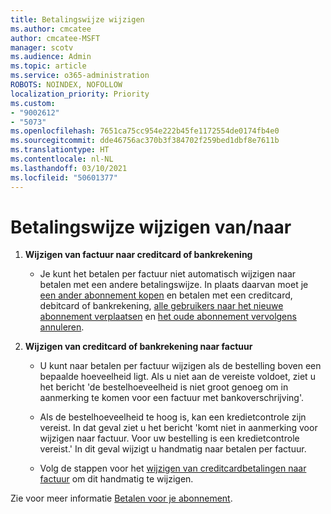 ```yaml
---
title: Betalingswijze wijzigen
ms.author: cmcatee
author: cmcatee-MSFT
manager: scotv
ms.audience: Admin
ms.topic: article
ms.service: o365-administration
ROBOTS: NOINDEX, NOFOLLOW
localization_priority: Priority
ms.custom:
- "9002612"
- "5073"
ms.openlocfilehash: 7651ca75cc954e222b45fe1172554de0174fb4e0
ms.sourcegitcommit: dde46756ac370b3f384702f259bed1dbf8e7611b
ms.translationtype: HT
ms.contentlocale: nl-NL
ms.lasthandoff: 03/10/2021
ms.locfileid: "50601377"
---
```

# <a name="change-payment-method-fromto"></a>Betalingswijze wijzigen van/naar

1. **Wijzigen van factuur naar creditcard of bankrekening**

    - Je kunt het betalen per factuur niet automatisch wijzigen naar betalen met een andere betalingswijze. In plaats daarvan moet je [een ander abonnement kopen](https://docs.microsoft.com/microsoft-365/commerce/try-or-buy-microsoft-365#buy-a-different-subscription) en betalen met een creditcard, debitcard of bankrekening, [alle gebruikers naar het nieuwe abonnement verplaatsen](https://docs.microsoft.com/microsoft-365/commerce/subscriptions/move-users-different-subscription) en [het oude abonnement vervolgens annuleren](https://docs.microsoft.com/microsoft-365/commerce/subscriptions/cancel-your-subscription).

2. **Wijzigen van creditcard of bankrekening naar factuur**

    - U kunt naar betalen per factuur wijzigen als de bestelling boven een bepaalde hoeveelheid ligt. Als u niet aan de vereiste voldoet, ziet u het bericht 'de bestelhoeveelheid is niet groot genoeg om in aanmerking te komen voor een factuur met bankoverschrijving'.

    - Als de bestelhoeveelheid te hoog is, kan een kredietcontrole zijn vereist. In dat geval ziet u het bericht 'komt niet in aanmerking voor wijzigen naar factuur. Voor uw bestelling is een kredietcontrole vereist.' In dit geval wijzigt u handmatig naar betalen per factuur.

    - Volg de stappen voor het [wijzigen van creditcardbetalingen naar factuur](how-do-i-change-from-credit-card-payments-to-invoice.md) om dit handmatig te wijzigen.

Zie voor meer informatie [Betalen voor je abonnement](https://docs.microsoft.com/microsoft-365/commerce/billing-and-payments/pay-for-your-subscription).
